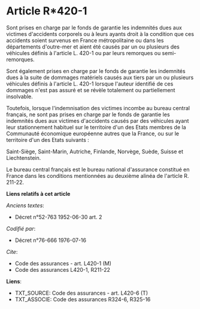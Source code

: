 # Article R*420-1

Sont prises en charge par le fonds de garantie les indemnités dues aux victimes d'accidents corporels ou à leurs ayants droit
à la condition que ces accidents soient survenus en France métropolitaine ou dans les départements d'outre-mer et aient été
causés par un ou plusieurs des véhicules définis à l'article L. 420-1 ou par leurs remorques ou semi-remorques.

Sont également prises en charge par le fonds de garantie les indemnités dues à la suite de dommages matériels causés aux
tiers par un ou plusieurs véhicules définis à l'article L. 420-1 lorsque l'auteur identifié de ces dommages n'est pas assuré
et se révèle totalement ou partiellement insolvable.

Toutefois, lorsque l'indemnisation des victimes incombe au bureau central français, ne sont pas prises en charge par le fonds
de garantie les indemnités dues aux victimes d'accidents causés par des véhicules ayant leur stationnement habituel sur le
territoire d'un des Etats membres de la Communauté économique européenne autres que la France, ou sur le territoire d'un des
Etats suivants :

Saint-Siège, Saint-Marin, Autriche, Finlande, Norvège, Suède, Suisse et Liechtenstein.

Le bureau central français est le bureau national d'assurance constitué en France dans les conditions mentionnées au deuxième
alinéa de l'article R. 211-22.

**Liens relatifs à cet article**

_Anciens textes_:

  - Décret n°52-763 1952-06-30 art. 2

_Codifié par_:

  - Décret n°76-666 1976-07-16

_Cite_:

  - Code des assurances - art. L420-1 (M)
  - Code des assurances L420-1, R211-22

**Liens**:

  - TXT_SOURCE: Code des assurances - art. L420-6 (T)
  - TXT_ASSOCIE: Code des assurances R324-6, R325-16
